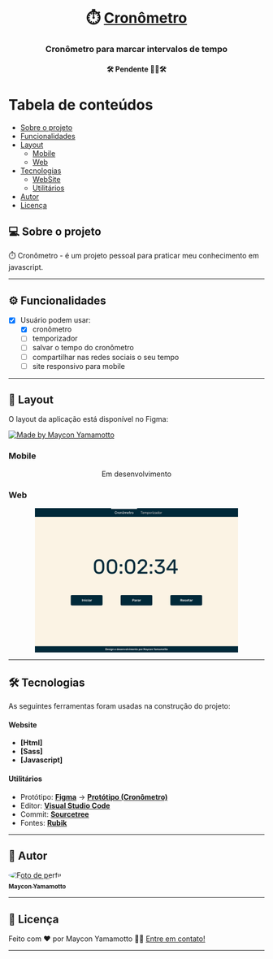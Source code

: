 <h1 align="center">⏱️ <a href="#" alt="site cronômetro"> Cronômetro </a></h1>

<h3 align="center">
    Cronômetro para marcar intervalos de tempo
</h3>

<h4 align="center">
  🛠️ Pendente 🧑‍🔧🛠️
</h4>

Tabela de conteúdos
=================
<!--ts-->
   * [Sobre o projeto](#-sobre-o-projeto)
   * [Funcionalidades](#-funcionalidades)
   * [Layout](#-layout)
     * [Mobile](#mobile)
     * [Web](#web)
   * [Tecnologias](#-tecnologias)
     * [WebSite](#user-content-Website)
     * [Utilitários](#user-content-Utilitários)
   * [Autor](#-autor)
   * [Licença](#user-content--licença)
<!--te-->


## 💻 Sobre o projeto

⏱️ Cronômetro - é um projeto pessoal para praticar meu conhecimento em javascript.

---

## ⚙️ Funcionalidades

- [x] Usuário podem usar:
  - [x] cronômetro
  - [ ] temporizador 
  - [ ] salvar o tempo do cronômetro
  - [ ] compartilhar nas redes sociais o seu tempo
  - [ ] site responsivo para mobile

---

## 🎨 Layout

O layout da aplicação está disponível no Figma:

<a href="https://www.figma.com/file/QHsxpeiCI2rHNbCsxIu96h/Cronometro?node-id=0%3A1">
  <img alt="Made by Maycon Yamamotto" src="https://img.shields.io/badge/Acessar%20Layout%20-Figma-%2304D361">
</a>


### Mobile

<p align="center">
  Em desenvolvimento
</p>

### Web

<p align="center" style="display: flex; align-items: flex-start; justify-content: center;">
  <img alt="Cronômetro" title="#Cronômetro" src="./assets/img/home.png" width="400px">
</p>

---

## 🛠 Tecnologias

As seguintes ferramentas foram usadas na construção do projeto:

#### **Website**

-   **[Html]**
-   **[Sass]**
-   **[Javascript]**

#### **Utilitários**

-   Protótipo:  **[Figma](https://www.figma.com/)**  →  **[Protótipo (Cronômetro)](https://www.figma.com/file/QHsxpeiCI2rHNbCsxIu96h/Cronometro?node-id=0%3A1)**
-   Editor:  **[Visual Studio Code](https://code.visualstudio.com/)**
-   Commit:  **[Sourcetree](https://www.sourcetreeapp.com/)**
-   Fontes:  **[Rubik](https://fonts.google.com/specimen/Rubik)**

---

## 🦸 Autor

<a href="https://www.linkedin.com/in/mayconyamamotto/">
 <img style="border-radius: 50%;" src="https://avatars.githubusercontent.com/u/53982748?v=4" width="100px;" alt="Foto de perfil"/>
 <br />
 <sub><b>Maycon Yamamotto</b></sub></a></a>
 <br />
 
---

## 📝 Licença

Feito com ❤️ por Maycon Yamamotto 👋🏽 [Entre em contato!](https://www.linkedin.com/in/mayconyamamotto/)

---
